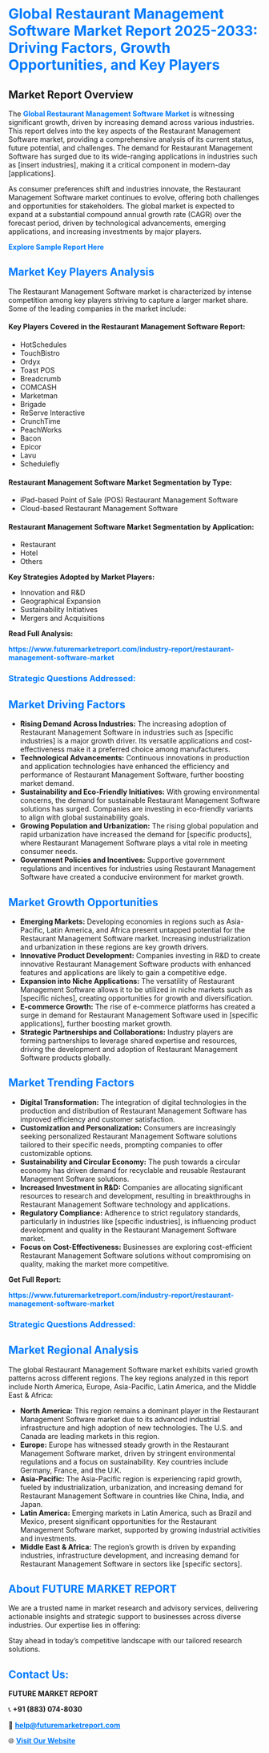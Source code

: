 <h1 style="color: #007BFF;">Global Restaurant Management Software Market Report 2025-2033: Driving Factors, Growth Opportunities, and Key Players</h1>

<section id="overview">
<h2>Market Report Overview</h2>
<p>The <a href="https://www.futuremarketreport.com/industry-report/restaurant-management-software-market" style="color: #007BFF; text-decoration: none;"><strong>Global Restaurant Management Software Market</strong></a> is witnessing significant growth, driven by increasing demand across various industries. This report delves into the key aspects of the Restaurant Management Software market, providing a comprehensive analysis of its current status, future potential, and challenges. The demand for Restaurant Management Software has surged due to its wide-ranging applications in industries such as [insert industries], making it a critical component in modern-day [applications].</p>
<p>As consumer preferences shift and industries innovate, the Restaurant Management Software market continues to evolve, offering both challenges and opportunities for stakeholders. The global market is expected to expand at a substantial compound annual growth rate (CAGR) over the forecast period, driven by technological advancements, emerging applications, and increasing investments by major players.</p>
</section>

<section id="overview">
<p><a href="https://www.futuremarketreport.com/request-sample/reportId=99373" style="color: #007BFF; text-decoration: none;"><strong>Explore Sample Report Here</strong></a></p>
</section>

<section id="key-players">
<h2 style="color: #007BFF;">Market Key Players Analysis</h2>
<p>The Restaurant Management Software market is characterized by intense competition among key players striving to capture a larger market share. Some of the leading companies in the market include:</p>
<h4>Key Players Covered in the Restaurant Management Software Report:</h4>
<ul><li>HotSchedules</li><li>TouchBistro</li><li>Ordyx</li><li>Toast POS</li><li>Breadcrumb</li><li>COMCASH</li><li>Marketman</li><li>Brigade</li><li>ReServe Interactive</li><li>CrunchTime</li><li>PeachWorks</li><li>Bacon</li><li>Epicor</li><li>Lavu</li><li>Schedulefly</li></ul>
<h4>Restaurant Management Software Market Segmentation by Type:</h4>
<ul><li>iPad-based Point of Sale (POS) Restaurant Management Software</li><li>Cloud-based Restaurant Management Software</li></ul>

<h4>Restaurant Management Software Market Segmentation by Application:</h4>
<ul><li>Restaurant</li><li>Hotel</li><li>Others</li></ul>
<p><strong>Key Strategies Adopted by Market Players:</strong></p>
<ul>
<li>Innovation and R&D</li>
<li>Geographical Expansion</li>
<li>Sustainability Initiatives</li>
<li>Mergers and Acquisitions</li>
</ul>
</section>

<section>
<p><strong>Read Full Analysis: </strong></p><a href="https://www.futuremarketreport.com/industry-report/restaurant-management-software-market" style="color: #007BFF; text-decoration: none;"><strong>https://www.futuremarketreport.com/industry-report/restaurant-management-software-market</strong></a>
<h3 style="color: #007BFF;">Strategic Questions Addressed:</h3>
</section>

<section id="driving-factors">
<h2 style="color: #007BFF;">Market Driving Factors</h2>
<ul>
<li><strong>Rising Demand Across Industries:</strong> The increasing adoption of Restaurant Management Software in industries such as [specific industries] is a major growth driver. Its versatile applications and cost-effectiveness make it a preferred choice among manufacturers.</li>
<li><strong>Technological Advancements:</strong> Continuous innovations in production and application technologies have enhanced the efficiency and performance of Restaurant Management Software, further boosting market demand.</li>
<li><strong>Sustainability and Eco-Friendly Initiatives:</strong> With growing environmental concerns, the demand for sustainable Restaurant Management Software solutions has surged. Companies are investing in eco-friendly variants to align with global sustainability goals.</li>
<li><strong>Growing Population and Urbanization:</strong> The rising global population and rapid urbanization have increased the demand for [specific products], where Restaurant Management Software plays a vital role in meeting consumer needs.</li>
<li><strong>Government Policies and Incentives:</strong> Supportive government regulations and incentives for industries using Restaurant Management Software have created a conducive environment for market growth.</li>
</ul>
</section>

<section id="growth-opportunities">
<h2 style="color: #007BFF;">Market Growth Opportunities</h2>
<ul>
<li><strong>Emerging Markets:</strong> Developing economies in regions such as Asia-Pacific, Latin America, and Africa present untapped potential for the Restaurant Management Software market. Increasing industrialization and urbanization in these regions are key growth drivers.</li>
<li><strong>Innovative Product Development:</strong> Companies investing in R&D to create innovative Restaurant Management Software products with enhanced features and applications are likely to gain a competitive edge.</li>
<li><strong>Expansion into Niche Applications:</strong> The versatility of Restaurant Management Software allows it to be utilized in niche markets such as [specific niches], creating opportunities for growth and diversification.</li>
<li><strong>E-commerce Growth:</strong> The rise of e-commerce platforms has created a surge in demand for Restaurant Management Software used in [specific applications], further boosting market growth.</li>
<li><strong>Strategic Partnerships and Collaborations:</strong> Industry players are forming partnerships to leverage shared expertise and resources, driving the development and adoption of Restaurant Management Software products globally.</li>
</ul>
</section>

<section id="trending-factors">
<h2 style="color: #007BFF;">Market Trending Factors</h2>
<ul>
<li><strong>Digital Transformation:</strong> The integration of digital technologies in the production and distribution of Restaurant Management Software has improved efficiency and customer satisfaction.</li>
<li><strong>Customization and Personalization:</strong> Consumers are increasingly seeking personalized Restaurant Management Software solutions tailored to their specific needs, prompting companies to offer customizable options.</li>
<li><strong>Sustainability and Circular Economy:</strong> The push towards a circular economy has driven demand for recyclable and reusable Restaurant Management Software solutions.</li>
<li><strong>Increased Investment in R&D:</strong> Companies are allocating significant resources to research and development, resulting in breakthroughs in Restaurant Management Software technology and applications.</li>
<li><strong>Regulatory Compliance:</strong> Adherence to strict regulatory standards, particularly in industries like [specific industries], is influencing product development and quality in the Restaurant Management Software market.</li>
<li><strong>Focus on Cost-Effectiveness:</strong> Businesses are exploring cost-efficient Restaurant Management Software solutions without compromising on quality, making the market more competitive.</li>
</ul>
</section>

<section>
<p><strong>Get Full Report: </strong></p><a href="https://www.futuremarketreport.com/industry-report/restaurant-management-software-market" style="color: #007BFF; text-decoration: none;"><strong>https://www.futuremarketreport.com/industry-report/restaurant-management-software-market</strong></a>
<h3 style="color: #007BFF;">Strategic Questions Addressed:</h3>
</section>


<section id="regional-analysis">
<h2 style="color: #007BFF;">Market Regional Analysis</h2>
<p>The global Restaurant Management Software market exhibits varied growth patterns across different regions. The key regions analyzed in this report include North America, Europe, Asia-Pacific, Latin America, and the Middle East & Africa:</p>
<ul>
<li><strong>North America:</strong> This region remains a dominant player in the Restaurant Management Software market due to its advanced industrial infrastructure and high adoption of new technologies. The U.S. and Canada are leading markets in this region.</li>
<li><strong>Europe:</strong> Europe has witnessed steady growth in the Restaurant Management Software market, driven by stringent environmental regulations and a focus on sustainability. Key countries include Germany, France, and the U.K.</li>
<li><strong>Asia-Pacific:</strong> The Asia-Pacific region is experiencing rapid growth, fueled by industrialization, urbanization, and increasing demand for Restaurant Management Software in countries like China, India, and Japan.</li>
<li><strong>Latin America:</strong> Emerging markets in Latin America, such as Brazil and Mexico, present significant opportunities for the Restaurant Management Software market, supported by growing industrial activities and investments.</li>
<li><strong>Middle East & Africa:</strong> The region’s growth is driven by expanding industries, infrastructure development, and increasing demand for Restaurant Management Software in sectors like [specific sectors].</li>
</ul>
</section>

<footer>
<h2 style="color: #007BFF;">About FUTURE MARKET REPORT</h2>
<p>We are a trusted name in market research and advisory services, delivering actionable insights and strategic support to businesses across diverse industries. Our expertise lies in offering:</p>

<p>Stay ahead in today’s competitive landscape with our tailored research solutions.</p>

<h2 style="color: #007BFF;">Contact Us:</h2>
<p><strong>FUTURE MARKET REPORT</strong></p>
<p>📞 <strong>+91 (883) 074-8030</strong></p>
<p>📧 <strong><a href="mailto:help@futuremarketreport.com" style="color: #007BFF;">help@futuremarketreport.com</a></strong></p>
<p>🌐 <strong><a href="https://www.futuremarketreport.com/" style="color: #007BFF;">Visit Our Website</a></strong></p>
</footer>